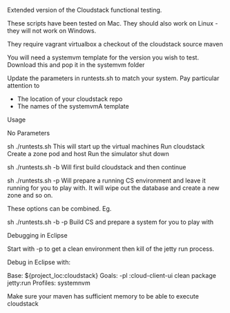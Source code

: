 Extended version of the Cloudstack functional testing.  

These scripts have been tested on Mac.  They should also work on Linux - they will not work on Windows.

They require
vagrant
virtualbox
a checkout of the cloudstack source
maven

You will need a systemvm template for the version you wish to test.
Download this and pop it in the systemvm folder

Update the parameters in runtests.sh to match your system.  Pay particular attention to

-  The location of your cloudstack repo
-  The names of the systemvmA template

Usage

No Parameters

sh ./runtests.sh 
This will start up the virtual machines
Run cloudstack
Create a zone pod and host
Run the simulator
shut down

sh ./runtests.sh -b
Will first build cloudstack and then continue

sh ./runtests.sh -p
Will prepare a running CS environment and leave it running for you to play with.
It will wipe out the database and create a new zone and so on.

These options can be combined.  Eg.

sh ./runtests.sh -b -p
Build CS and prepare a system for you to play with

Debugging in Eclipse

Start with -p to get a clean environment then kill of the jetty run process.

Debug in Eclipse with:

Base: ${project_loc:cloudstack}
Goals: -pl :cloud-client-ui clean package jetty:run
Profiles: systemnvm 

Make sure your maven has sufficient memory to be able to execute cloudstack
